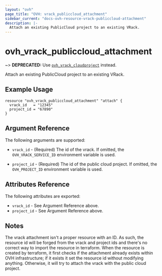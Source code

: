 ```yaml
---
layout: "ovh"
page_title: "OVH: vrack_publiccloud_attachment"
sidebar_current: "docs-ovh-resource-vrack-publiccloud-attachment"
description: |-
  Attach an existing PublicCloud project to an existing VRack.
---
```


# ovh_vrack_publiccloud_attachment

~> __DEPRECATED:__ Use [`ovh_vrack_cloudproject`](./vrack_cloudproject.html) instead.

Attach an existing PublicCloud project to an existing VRack.

## Example Usage

```hcl
resource "ovh_vrack_publiccloud_attachment" "attach" {
  vrack_id   = "12345"
  project_id = "67890"
}
```

## Argument Reference

The following arguments are supported:

* `vrack_id` - (Required) The id of the vrack. If omitted, the `OVH_VRACK_SERVICE_ID`
    environment variable is used.

* `project_id` - (Required) The id of the public cloud project. If omitted,
    the `OVH_PROJECT_ID` environment variable is used.

## Attributes Reference

The following attributes are exported:

* `vrack_id` - See Argument Reference above.
* `project_id` - See Argument Reference above.

## Notes

The vrack attachment isn't a proper resource with an ID. As such, the resource id will
be forged from the vrack and project ids and there's no correct way to import the
resource in terraform. When the resource is created by terraform, it first checks if the
attachment already exists within OVH infrastructure; if it exists it set the resource id
without modifying anything. Otherwise, it will try to attach the vrack with the public
cloud project.
